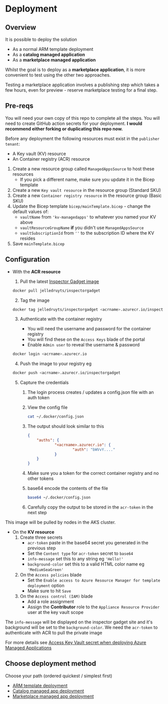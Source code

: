 # Deployment

## Overview

It is possible to deploy the solution

* As a normal ARM template deployment
* As a **catalog managed application**
* As a **marketplace managed application**

Whilst the goal is to deploy as a **marketplace application**, it is more convenient to test using the other two approaches.

Testing a marketplace application involves a publishing step which takes a few hours, even for preview - reserve marketplace testing for a final step.

## Pre-reqs

You will need your own copy of this repo to complete all the steps. You will need to create GitHub action secrets for your deployment. **I would recommend either forking or duplicating this repo now.**

Before any deployment the following resources must exist in the `publisher tenant`:

* A Key vault (KV) resource
* An Container registry (ACR) resource

1. Create a new resource group called `ManagedAppsSource` to host these resources
   * If you pick a different name, make sure you update it in the Bicep template
1. Create a new `Key vault resource` in the resource group (Standard SKU)
1. Create a new `Container registry resource` in the resource group (Basic SKU)
1. Update the Bicep template `bicep/mainTemplate.bicep` - change the default values of:
   * `vaultName` from `'kv-managedapps'` to whatever you named your KV above
   * `vaultResourceGroupName` **if** you didn't use `ManagedAppsSource`
   * `vaultSubscriptionId` from `''` to the subscription ID where the KV resides
1. Save `mainTemplate.bicep`

## Configuration

* With the **ACR resource**
    1. Pull the latest [Inspector Gadget image](https://hub.docker.com/r/jelledruyts/inspectorgadget)

    ```bash
    docker pull jelledruyts/inspectorgadget 
    ```

    <!-- markdownlint-disable-next-line MD029 -->
    2. Tag the image

    ```bash
    docker tag jelledruyts/inspectorgadget <acrname>.azurecr.io/inspectorgadget
    ```

    <!-- markdownlint-disable-next-line MD029 -->
    3. Authenticate with the container registry

       * You will need the username and password for the container registry
       * You will find these on the `Access Keys` blade of the portal
       * Enable `Admin user` to reveal the username & password

    ```bash
    docker login <acrname>.azurecr.io
    ```

    <!-- markdownlint-disable-next-line MD029 -->
    4. Push the image to your registry eg

    ```bash
    docker push <acrname>.azurecr.io/inspectorgadget
    ```

    <!-- markdownlint-disable-next-line MD029 -->
    5. Capture the credentials
       1. The login process creates / updates a config.json file with an auth token
       1. View the config file

            ```bash
            cat ~/.docker/config.json
            ```

       1. The output should look similar to this

            ```json
            {
                "auths": {
                        "<acrname>.azurecr.io": {
                                "auth": "bWVvY...."
                        }
                }
            }
            ```

       1. Make sure you a token for the correct container registry and no other tokens
       1. base64 encode the contents of the file

            ```bash
            base64 ~/.docker/config.json
            ```

       1. Carefully copy the output to be stored in the `acr-token` in the next step

This image will be pulled by nodes in the AKS cluster.

* On the **KV resource**
    1. Create three secrets
        * `acr-token` paste in the base64 secret you generated in the previous step
        * Set the `Content type` for `acr-token` secret to `base64`
        * `info-message` set this to any string eg `'Hello!'`
        * `background-color` set this to a valid HTML color name eg `'MediumSeaGreen'`
    1. On the `Access policies` blade
       * Set the `Enable access to Azure Resource Manager for template deployment` option
       * Make sure to hit `Save`
    1. On the `Access control (IAM)` blade
       * Add a role assignment
       * Assign the **Contributor** role to the `Appliance Resource Provider` user at the key vault scope

The `info-message` will be displayed on the inspector gadget site and it's background will be set to the `background-color`. We need the `acr-token` to authenticate with ACR to pull the private image

For more details see [Access Key Vault secret when deploying Azure Managed Applications](https://docs.microsoft.com/azure/azure-resource-manager/managed-applications/key-vault-access)

## Choose deployment method

Choose your path (ordered quickest / simplest first)

* [ARM template deployment](./armdeploy.md)
* [Catalog managed app deployment](./catalogdeploy.md)
* [Marketplace managed app deployment](./marketplacedeploy.md)
